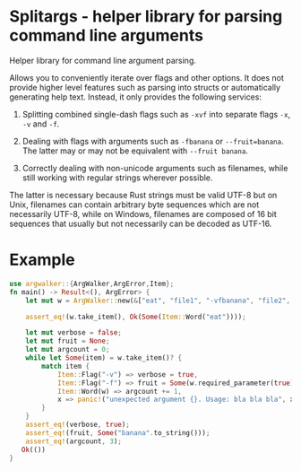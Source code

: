 Splitargs - helper library for parsing command line arguments
=============================================================

Helper library for command line argument parsing.

Allows you to conveniently iterate over flags and other
options. It does not provide higher level features such as parsing into structs
or automatically generating help text. Instead, it only provides the following
services:

1) Splitting combined single-dash flags such as `-xvf` into separate flags `-x`,
   `-v` and `-f`.

2) Dealing with flags with arguments such as `-fbanana` or `--fruit=banana`.
   The latter may or may not be equivalent with `--fruit banana`.

3) Correctly dealing with non-unicode arguments such as filenames, while
   still working with regular strings wherever possible.

The latter is necessary because Rust strings must be valid UTF-8 but on Unix,
filenames can contain arbitrary byte sequences which are not necessarily
UTF-8, while on Windows, filenames are composed of 16 bit sequences that
usually but not necessarily can be decoded as UTF-16.

# Example

```rust
use argwalker::{ArgWalker,ArgError,Item};
fn main() -> Result<(), ArgError> {
    let mut w = ArgWalker::new(&["eat", "file1", "-vfbanana", "file2", "file3"]);

    assert_eq!(w.take_item(), Ok(Some(Item::Word("eat"))));

    let mut verbose = false;
    let mut fruit = None;
    let mut argcount = 0;
    while let Some(item) = w.take_item()? {
        match item {
            Item::Flag("-v") => verbose = true,
            Item::Flag("-f") => fruit = Some(w.required_parameter(true)?),
            Item::Word(w) => argcount += 1,
            x => panic!("unexpected argument {}. Usage: bla bla bla", x)
        }
    }
    assert_eq!(verbose, true);
    assert_eq!(fruit, Some("banana".to_string()));
    assert_eq!(argcount, 3);
   Ok(())
}
```